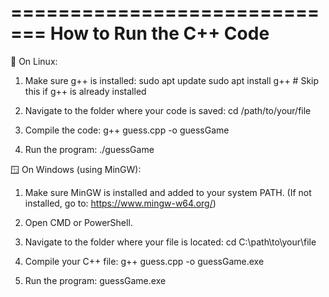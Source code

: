 =============================
How to Run the C++ Code
=============================

🔧 On Linux:

1. Make sure g++ is installed:
   sudo apt update
   sudo apt install g++   # Skip this if g++ is already installed

2. Navigate to the folder where your code is saved:
   cd /path/to/your/file

3. Compile the code:
   g++ guess.cpp -o guessGame

4. Run the program:
   ./guessGame


🪟 On Windows (using MinGW):

1. Make sure MinGW is installed and added to your system PATH.
   (If not installed, go to: https://www.mingw-w64.org/)

2. Open CMD or PowerShell.

3. Navigate to the folder where your file is located:
   cd C:\path\to\your\file

4. Compile your C++ file:
   g++ guess.cpp -o guessGame.exe

5. Run the program:
   guessGame.exe
